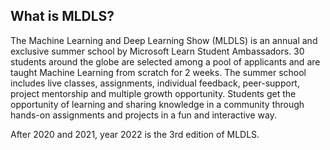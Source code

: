 
## What is MLDLS?

The Machine Learning and Deep Learning Show (MLDLS) is an annual and exclusive summer school by Microsoft Learn Student Ambassadors. 30 students around the globe are selected among a pool of applicants and are taught Machine Learning from scratch for 2 weeks. The summer school includes live classes, assignments, individual feedback, peer-support, project mentorship and multiple growth opportunity. Students get the opportunity of learning and sharing knowledge in a community through hands-on assignments and projects in a fun and interactive way.  

After 2020 and 2021, year 2022 is the 3rd edition of MLDLS. 


